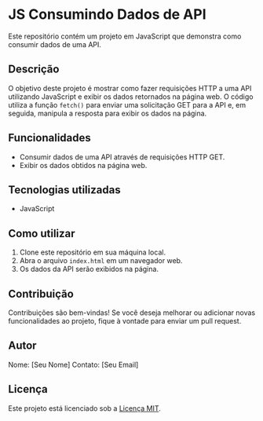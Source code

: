 # JS Consumindo Dados de API

Este repositório contém um projeto em JavaScript que demonstra como consumir dados de uma API. 

## Descrição

O objetivo deste projeto é mostrar como fazer requisições HTTP a uma API utilizando JavaScript e exibir os dados retornados na página web. O código utiliza a função `fetch()` para enviar uma solicitação GET para a API e, em seguida, manipula a resposta para exibir os dados na página.

## Funcionalidades

- Consumir dados de uma API através de requisições HTTP GET.
- Exibir os dados obtidos na página web.

## Tecnologias utilizadas

- JavaScript

## Como utilizar

1. Clone este repositório em sua máquina local.
2. Abra o arquivo `index.html` em um navegador web.
3. Os dados da API serão exibidos na página.

## Contribuição

Contribuições são bem-vindas! Se você deseja melhorar ou adicionar novas funcionalidades ao projeto, fique à vontade para enviar um pull request.

## Autor

Nome: [Seu Nome]
Contato: [Seu Email]

## Licença

Este projeto está licenciado sob a [Licença MIT](https://opensource.org/licenses/MIT).
